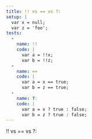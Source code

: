 ```yaml
---
title: !! vs == vs ?:
setup: |
  var x = null;
  var z = 'foo';
tests:
  -
    name: !!
    code: |
      var a = !!x;
      var b = !!z;
  -
    name: ==
    code: |
      var a = x == true;
      var b = z == true;
  -
    name: ?:
    code: |
      var a = x ? true : false;
      var b = z ? true : false;
---
```

!! vs == vs ?:
